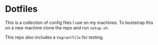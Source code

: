 # Dotfiles

This is a collection of config files I use on my machines.  To bootstrap this on a new machine clone the repo and run `setup.sh`.

This repo also includes a `Vagrantfile` for testing.

